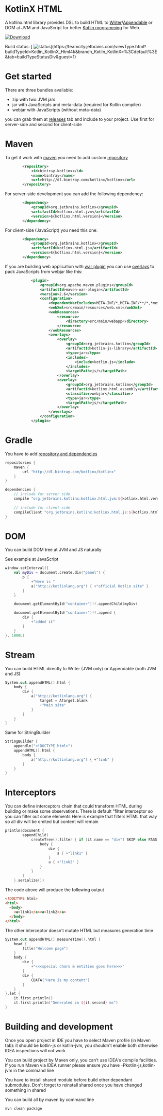 # KotlinX HTML

A kotlinx.html library provides DSL to build HTML to [Writer](http://docs.oracle.com/javase/8/docs/api/java/io/Writer.html)/[Appendable](http://docs.oracle.com/javase/8/docs/api/java/lang/Appendable.html) or DOM at JVM and JavaScript for 
better [Kotlin programming](http://kotlinlang.org) for Web. 

[ ![Download](https://api.bintray.com/packages/kotlinx/kotlinx/kotlinx.html/images/download.svg) ](https://bintray.com/kotlinx/kotlinx/kotlinx.html/_latestVersion)

Build status: [ ![status](http://teamcity.jetbrains.com/app/rest/builds/buildType:(id:Kotlin_KotlinX_Html4k)/statusIcon)](https://teamcity.jetbrains.com/viewType.html?buildTypeId=Kotlin_KotlinX_Html4k&branch_Kotlin_KotlinX=%3Cdefault%3E&tab=buildTypeStatusDiv&guest=1)

# Get started

There are three bundles available: 
- zip with two JVM jars
- jar with JavaScripts and meta-data (required for Kotlin compiler)
- webjar with JavaScripts (without meta-data)

you can grab them at [releases](https://github.com/cy6erGn0m/html4k/releases) tab and include to your project. Use first
for server-side and second for client-side

# Maven

To get it work with [maven](https://maven.apache.org/) you need to add custom [repository](https://maven.apache.org/pom.html#Repositories)

```xml
        <repository>
            <id>bintray-kotlinx</id>
            <name>bintray</name>
            <url>http://dl.bintray.com/kotlinx/kotlinx</url>
        </repository>
```

For server-side development you can add the following dependency:

```xml
        <dependency>
            <groupId>org.jetbrains.kotlinx</groupId>
            <artifactId>kotlinx.html.jvm</artifactId>
            <version>${kotlinx.html.version}</version>
        </dependency>
```

For client-side (JavaScript) you need this one:

```xml
        <dependency>
            <groupId>org.jetbrains.kotlinx</groupId>
            <artifactId>kotlinx.html.js</artifactId>
            <version>${kotlinx.html.version}</version>
        </dependency>
```

If you are building web application with [war plugin](https://maven.apache.org/plugins/maven-war-plugin/) you can use [overlays](https://maven.apache.org/plugins/maven-war-plugin/overlays.html) to pack JavaScripts from webjar like this:

```xml
			<plugin>
                <groupId>org.apache.maven.plugins</groupId>
                <artifactId>maven-war-plugin</artifactId>
                <version>2.6</version>
                <configuration>
                    <dependentWarExcludes>META-INF/*,META-INF/**/*,*meta.js,**/*class</dependentWarExcludes>
                    <webXml>src/main/resources/web.xml</webXml>
                    <webResources>
                        <resource>
                            <directory>src/main/webapp</directory>
                        </resource>
                    </webResources>
                    <overlays>
                        <overlay>
                            <groupId>org.jetbrains.kotlin</groupId>
                            <artifactId>kotlin-js-library</artifactId>
                            <type>jar</type>
                            <includes>
                                <include>kotlin.js</include>
                            </includes>
                            <targetPath>js/</targetPath>
                        </overlay>
                        <overlay>
                            <groupId>org.jetbrains.kotlinx</groupId>
                            <artifactId>kotlinx.html.assembly</artifactId>
                            <classifier>webjar</classifier>
                            <type>jar</type>
                            <targetPath>js/</targetPath>
                        </overlay>
                    </overlays>
                </configuration>
            </plugin>
```

# Gradle

You have to add [repository and dependencies](https://docs.gradle.org/2.4/userguide/artifact_dependencies_tutorial.html)

```groovy
repositories {
    maven {
        url "http://dl.bintray.com/kotlinx/kotlinx" 
    }
}

dependencies {
    // include for server side
	compile "org.jetbrains.kotlinx:kotlinx.html.jvm:${kotlinx.html.version}"
	
	// include for client-side
	compileClient "org.jetbrains.kotlinx:kotlinx.html.js:${kotlinx.html.version}"
}
```

# DOM
You can build DOM tree at JVM and JS naturally

See example at JavaScript

```kotlin
window.setInterval({
    val myDiv = document.create.div("panel") {
        p { 
            +"Here is "
            a("http://kotlinlang.org") { +"official Kotlin site" } 
        }
    }

    document.getElementById("container")!!.appendChild(myDiv)

    document.getElementById("container")!!.append {
        div {
            +"added it"
        }
    }
}, 1000L)
```

# Stream
You can build HTML directly to Writer (JVM only) or Appendable (both JVM and JS)

```kotlin
System.out.appendHTML().html {
	body {
		div {
			a("http://kotlinlang.org") {
				target = ATarget.blank
				+"Main site"
			}
		}
	}
}
```

Same for StringBuilder
```kotlin
StringBuilder {
    appendln("<!DOCTYPE html>")
    appendHTML().html {
        body {
            a("http://kotlinlang.org") { +"link" }
        }
    }
}
```

# Interceptors
You can define interceptors chain that could transform HTML during building or make some observations.
There is default "filter interceptor so you can filter out some elements
Here is example that filters HTML that way so all div will be omited but content will remain

```kotlin
println(document {
		appendChild(
			createTree().filter { if (it.name == "div") SKIP else PASS  }.html {
				body {
					div {
						a { +"link1" }
					}
					a { +"link2" }
				}
			}
		)
	}.serialize())
```

The code above will produce the following output

```html
<!DOCTYPE html>
<html>
  <body>
    <a>link1</a><a>link2</a>
  </body>
</html>
```
The other interceptor doesn't mutate HTML but measures generation time

```kotlin
System.out.appendHTML().measureTime().html {
	head {
		title("Welcome page")
	}
	body {
		div {
			+"<<<special chars & entities goes here>>>"
		}
		div {
			CDATA("Here is my content")
		}
	}
}.let {
	it.first.println()
	it.first.println("Generated in ${it.second} ms")
}
```

# Building and development

Once you open project in IDE you have to select Maven profile (in Maven tab): it should be kotlin-js or kotlin-jvm, you shouldn't enable both otherwise IDEA inspections will not work.

You can build project by Maven only, you can't use IDEA's compile facilities. If you run Maven via IDEA runner please ensure you have -Pkotlin-js,kotlin-jvm in the command line

You have to install shared module before build other dependant submodules. Don't forget to reinstall shared once you have changed something in shared

You can build all by maven by command line

```bash
mvn clean package
```
